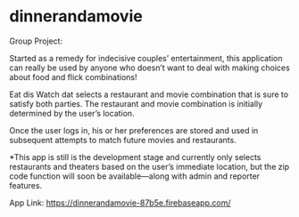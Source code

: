 # dinnerandamovie

Group Project:

Started as a remedy for indecisive couples’ entertainment, this application can really be used by anyone who doesn’t want to deal with making choices about food and flick combinations!

Eat dis Watch dat selects a restaurant and movie combination that is sure to satisfy both parties.
The restaurant and movie combination is initially determined by the user’s location. 

Once the user logs in, his or her preferences are stored and used in subsequent attempts to match future movies and restaurants.

*This app is still is the development stage and currently only selects restaurants and theaters based on the user’s immediate location, but the zip code function will soon be available—along with admin and reporter features.

App Link: https://dinnerandamovie-87b5e.firebaseapp.com/

